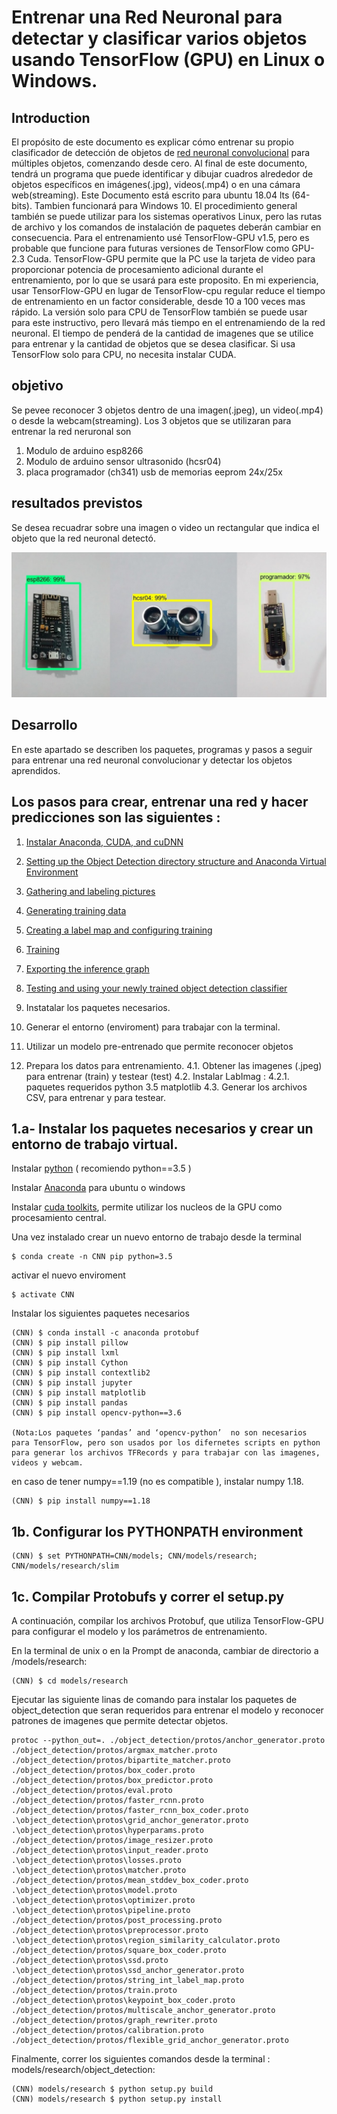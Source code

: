# Entrenar una Red Neuronal para detectar y clasificar varios objetos usando TensorFlow (GPU) en Linux o Windows.

## Introduction
El propósito de este documento es explicar cómo entrenar su propio clasificador de detección de objetos de [red neuronal convolucional](https://www.juanbarrios.com/redes-neurales-convolucionales) para múltiples objetos, comenzando desde cero. Al final de este documento, tendrá un programa que puede identificar y dibujar cuadros alrededor de objetos específicos en imágenes(.jpg), videos(.mp4) o en una cámara web(streaming).
Este Documento está escrito para ubuntu 18.04 lts (64-bits). Tambien funcionará para Windows 10. El procedimiento general también se puede utilizar para los sistemas operativos Linux, pero las rutas de archivo y los comandos de instalación de paquetes deberán cambiar en consecuencia. Para el entrenamiento usé TensorFlow-GPU v1.5, pero es probable que funcione para futuras versiones de TensorFlow como  GPU-2.3 Cuda.
TensorFlow-GPU permite que la PC use la tarjeta de video para proporcionar potencia de procesamiento adicional durante el entrenamiento, por lo que se usará para este proposito. En mi experiencia, usar TensorFlow-GPU en lugar de TensorFlow-cpu regular reduce el tiempo de entrenamiento en un factor considerable, desde 10 a 100 veces mas rápido. La versión solo para CPU de TensorFlow también se puede usar para este instructivo, pero llevará más tiempo en el entrenamiendo de la red neuronal. El tiempo de penderá de la cantidad de imagenes que se utilice para entrenar y la cantidad de objetos que se desea clasificar. Si usa TensorFlow solo para CPU, no necesita instalar CUDA.

## objetivo
Se pevee reconocer 3 objetos dentro de una imagen(.jpeg), un video(.mp4) o desde la webcam(streaming). Los 3 objetos que se utilizaran para entrenar la red neruronal son
1. Modulo de arduino esp8266 
2. Modulo de arduino sensor ultrasonido (hcsr04)
3. placa programador (ch341) usb de memorias eeprom 24x/25x 

## resultados previstos
Se desea recuadrar sobre una imagen o video un rectangular que indica el objeto que la red neuronal detectó.
<p align="center">
  <img src="result/image_detected.jpg">
</p>


## Desarrollo

 En este apartado se describen los paquetes, programas y pasos a seguir para entrenar una red neuronal convolucionar y detectar los objetos aprendidos.

## Los pasos para crear, entrenar una red y hacer predicciones son las siguientes : 
1. [Instalar Anaconda, CUDA, and cuDNN](https://github.com/EdjeElectronics/TensorFlow-Object-Detection-API-Tutorial-Train-Multiple-Objects-Windows-10#1-install-anaconda-cuda-and-cudnn)
2. [Setting up the Object Detection directory structure and Anaconda Virtual Environment](https://github.com/EdjeElectronics/TensorFlow-Object-Detection-API-Tutorial-Train-Multiple-Objects-Windows-10#2-set-up-tensorflow-directory-and-anaconda-virtual-environment)
3. [Gathering and labeling pictures](https://github.com/EdjeElectronics/TensorFlow-Object-Detection-API-Tutorial-Train-Multiple-Objects-Windows-10#3-gather-and-label-pictures)
4. [Generating training data](https://github.com/EdjeElectronics/TensorFlow-Object-Detection-API-Tutorial-Train-Multiple-Objects-Windows-10#4-generate-training-data)
5. [Creating a label map and configuring training](https://github.com/EdjeElectronics/TensorFlow-Object-Detection-API-Tutorial-Train-Multiple-Objects-Windows-10#5-create-label-map-and-configure-training)
6. [Training](https://github.com/EdjeElectronics/TensorFlow-Object-Detection-API-Tutorial-Train-Multiple-Objects-Windows-10#6-run-the-training)
7. [Exporting the inference graph](https://github.com/EdjeElectronics/TensorFlow-Object-Detection-API-Tutorial-Train-Multiple-Objects-Windows-10#7-export-inference-graph)
8. [Testing and using your newly trained object detection classifier](https://github.com/EdjeElectronics/TensorFlow-Object-Detection-API-Tutorial-Train-Multiple-Objects-Windows-10#8-use-your-newly-trained-object-detection-classifier)

1. Instatalar los paquetes necesarios.
2. Generar el entorno (enviroment) para trabajar con la terminal. 
3. Utilizar un modelo pre-entrenado que permite reconocer objetos
4. Prepara los datos para entrenamiento.
4.1. Obtener las imagenes (.jpeg) para entrenar (train) y testear (test)
4.2. Instalar LabImag :
                4.2.1. paquetes requeridos  python 3.5    matplotlib
4.3. Generar los archivos CSV, para entrenar y para testear. 

## 1.a- Instalar los paquetes necesarios y crear un entorno de trabajo virtual.

Instalar [python](https://www.python.org/downloads/) ( recomiendo python==3.5 )

Instalar [Anaconda](https://www.anaconda.com/products/individual) para ubuntu o windows 

Instalar [cuda toolkits](https://developer.nvidia.com/CUDA-toolkit), permite utilizar los nucleos de la GPU como procesamiento central. 

Una vez instalado crear un nuevo entorno de trabajo desde la terminal

```
$ conda create -n CNN pip python=3.5
```
activar el nuevo enviroment

```
$ activate CNN 
```

Instalar los siguientes paquetes necesarios 
```
(CNN) $ conda install -c anaconda protobuf
(CNN) $ pip install pillow
(CNN) $ pip install lxml
(CNN) $ pip install Cython
(CNN) $ pip install contextlib2
(CNN) $ pip install jupyter
(CNN) $ pip install matplotlib
(CNN) $ pip install pandas
(CNN) $ pip install opencv-python==3.6

(Nota:Los paquetes ‘pandas’ and ‘opencv-python’  no son necesarios para TensorFlow, pero son usados por los difernetes scripts en python para generar los archivos TFRecords y para trabajar con las imagenes, videos y webcam.
```
en caso de tener numpy==1.19 (no es compatible ), instalar numpy 1.18.

```
(CNN) $ pip install numpy==1.18
```


## 1b. Configurar los PYTHONPATH environment
```
(CNN) $ set PYTHONPATH=CNN/models; CNN/models/research; CNN/models/research/slim
```

## 1c. Compilar Protobufs y correr el setup.py

A continuación, compilar los archivos Protobuf, que utiliza TensorFlow-GPU para configurar el modelo y los parámetros de entrenamiento.

En la terminal de unix o en la Prompt de anaconda, cambiar de directorio a  /models/research:

```
(CNN) $ cd models/research
```
Ejecutar las siguiente linas de comando para instalar los paquetes de object_detection que seran requeridos para entrenar el modelo y reconocer patrones de imagenes que permite detectar objetos.
```
protoc --python_out=. ./object_detection/protos/anchor_generator.proto ./object_detection/protos/argmax_matcher.proto ./object_detection/protos/bipartite_matcher.proto ./object_detection/protos/box_coder.proto ./object_detection/protos/box_predictor.proto ./object_detection/protos/eval.proto ./object_detection/protos/faster_rcnn.proto ./object_detection/protos/faster_rcnn_box_coder.proto .\object_detection\protos\grid_anchor_generator.proto .\object_detection\protos\hyperparams.proto ./object_detection/protos/image_resizer.proto ./object_detection\protos\input_reader.proto .\object_detection\protos\losses.proto .\object_detection\protos\matcher.proto ./object_detection/protos/mean_stddev_box_coder.proto .\object_detection\protos\model.proto .\object_detection\protos\optimizer.proto .\object_detection\protos\pipeline.proto ./object_detection/protos/post_processing.proto ./object_detection\protos\preprocessor.proto .\object_detection\protos\region_similarity_calculator.proto ./object_detection/protos/square_box_coder.proto ./object_detection\protos\ssd.proto .\object_detection\protos\ssd_anchor_generator.proto ./object_detection/protos/string_int_label_map.proto ./object_detection/protos/train.proto ./object_detection\protos\keypoint_box_coder.proto ./object_detection/protos/multiscale_anchor_generator.proto ./object_detection/protos/graph_rewriter.proto ./object_detection/protos/calibration.proto ./object_detection/protos/flexible_grid_anchor_generator.proto
```
Finalmente, correr los siguientes comandos desde la terminal :  models/research/object_detection:

```
(CNN) models/research $ python setup.py build
(CNN) models/research $ python setup.py install
```







